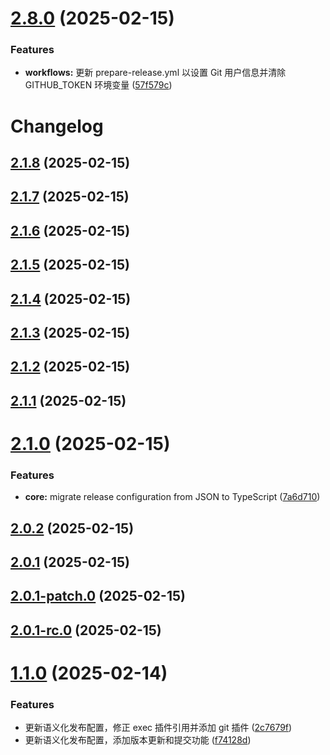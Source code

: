 # [2.8.0](https://github.com/YubaC/Test3/compare/v2.7.0...v2.8.0) (2025-02-15)


### Features

* **workflows:** 更新 prepare-release.yml 以设置 Git 用户信息并清除 GITHUB_TOKEN 环境变量 ([57f579c](https://github.com/YubaC/Test3/commit/57f579c6bf9e98d4ca14ac5ce4c6fafd65895178))

# Changelog

## [2.1.8](https://github.com/YubaC/Test3/compare/v2.1.7...v2.1.8) (2025-02-15)

## [2.1.7](https://github.com/YubaC/Test3/compare/v2.1.6...v2.1.7) (2025-02-15)

## [2.1.6](https://github.com/YubaC/Test3/compare/v2.1.5...v2.1.6) (2025-02-15)

## [2.1.5](https://github.com/YubaC/Test3/compare/v2.1.4...v2.1.5) (2025-02-15)

## [2.1.4](https://github.com/YubaC/Test3/compare/v2.1.3...v2.1.4) (2025-02-15)

## [2.1.3](https://github.com/YubaC/Test3/compare/v2.1.2...v2.1.3) (2025-02-15)

## [2.1.2](https://github.com/YubaC/Test3/compare/v2.1.1...v2.1.2) (2025-02-15)

## [2.1.1](https://github.com/YubaC/Test3/compare/v2.1.0...v2.1.1) (2025-02-15)

# [2.1.0](https://github.com/YubaC/Test3/compare/v2.0.2...v2.1.0) (2025-02-15)


### Features

* **core:** migrate release configuration from JSON to TypeScript ([7a6d710](https://github.com/YubaC/Test3/commit/7a6d7100099581851aeb06d81d6e500de55b9414))

## [2.0.2](https://github.com/YubaC/Test3/compare/v2.0.1...v2.0.2) (2025-02-15)

## [2.0.1](https://github.com/YubaC/Test3/compare/v2.0.1-patch.0...v2.0.1) (2025-02-15)

## [2.0.1-patch.0](https://github.com/YubaC/Test3/compare/v2.0.1-rc.0...v2.0.1-patch.0) (2025-02-15)

## [2.0.1-rc.0](https://github.com/YubaC/Test3/compare/v2.0.0...v2.0.1-rc.0) (2025-02-15)

# [1.1.0](https://github.com/YubaC/Test3/compare/v1.0.0...v1.1.0) (2025-02-14)


### Features

* 更新语义化发布配置，修正 exec 插件引用并添加 git 插件 ([2c7679f](https://github.com/YubaC/Test3/commit/2c7679f8722be77dfe3738c34c9a804311839789))
* 更新语义化发布配置，添加版本更新和提交功能 ([f74128d](https://github.com/YubaC/Test3/commit/f74128dd2b062a980e7eb9242d36e885beb1da52))
